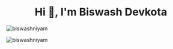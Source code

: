 <h1 align="center">Hi 👋, I'm Biswash Devkota</h1>
<p align="left"> <img src="https://komarev.com/ghpvc/?username=biswashniyam&label=Profile%20views&color=0e75b6&style=flat" alt="biswashniyam" /> </p>



<p><img align="center" src="https://github-readme-streak-stats.herokuapp.com/?user=biswashniyam&" alt="biswashniyam" /></p>
